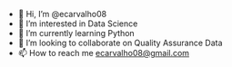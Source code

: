 - 👋 Hi, I’m @ecarvalho08
- 👀 I’m interested in Data Science
- 🌱 I’m currently learning Python
- 💞️ I’m looking to collaborate on Quality Assurance Data
- 📫 How to reach me ecarvalho08@gmail.com

<!---
ecarvalho08/ecarvalho08 is a ✨ special ✨ repository because its `README.md` (this file) appears on your GitHub profile.
You can click the Preview link to take a look at your changes.
--->
